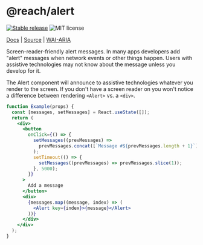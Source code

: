 # @reach/alert

[![Stable release](https://img.shields.io/npm/v/@reach/alert.svg)](https://npm.im/@reach/alert) ![MIT license](https://badgen.now.sh/badge/license/MIT)

[Docs](https://reach.tech/alert) | [Source](https://github.com/reach/reach-ui/tree/main/packages/alert) | [WAI-ARIA](https://www.w3.org/TR/wai-aria-practices-1.2/#alert)

Screen-reader-friendly alert messages. In many apps developers add "alert" messages when network events or other things happen. Users with assistive technologies may not know about the message unless you develop for it.

The Alert component will announce to assistive technologies whatever you render to the screen. If you don't have a screen reader on you won't notice a difference between rendering `<Alert>` vs. a `<div>`.

```jsx
function Example(props) {
  const [messages, setMessages] = React.useState([]);
  return (
    <div>
      <button
        onClick={() => {
          setMessages((prevMessages) =>
            prevMessages.concat([`Message #${prevMessages.length + 1}`])
          );
          setTimeout(() => {
            setMessages((prevMessages) => prevMessages.slice(1));
          }, 5000);
        }}
      >
        Add a message
      </button>
      <div>
        {messages.map((message, index) => (
          <Alert key={index}>{message}</Alert>
        ))}
      </div>
    </div>
  );
}
```

